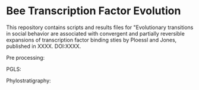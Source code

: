 # Bee Transcription Factor Evolution

This repository contains scripts and results files for "Evolutionary transitions in social behavior are associated with convergent and partially reversible expansions of transcription factor binding sties by Ploessl and Jones, published in XXXX. DOI:XXXX.

Pre processing: 

PGLS: 

Phylostratigraphy:
